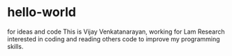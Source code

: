 # hello-world
for ideas and code
This is Vijay Venkatanarayan, working for Lam Research interested in coding and reading others code to improve my programming skills.
